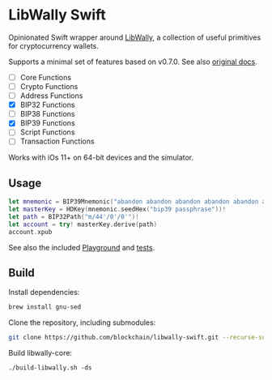 # LibWally Swift

Opinionated Swift wrapper around [LibWally](https://github.com/ElementsProject/libwally-core),
a collection of useful primitives for cryptocurrency wallets.

Supports a minimal set of features based on v0.7.0. See also [original docs](https://wally.readthedocs.io/en/release_0.7.0).

- [ ] Core Functions
- [ ] Crypto Functions
- [ ] Address Functions
- [x] BIP32 Functions
- [ ] BIP38 Functions
- [x] BIP39 Functions
- [ ] Script Functions
- [ ] Transaction Functions

Works with iOs 11+ on 64-bit devices and the simulator.

## Usage

```swift
let mnemonic = BIP39Mnemonic("abandon abandon abandon abandon abandon abandon abandon abandon abandon abandon abandon about")
let masterKey = HDKey(mnemonic.seedHex("bip39 passphrase"))!
let path = BIP32Path("m/44'/0'/0'")!
let account = try! masterKey.derive(path)
account.xpub
```

See also the included [Playground](/DemoPlayground.playground/Contents.swift) and [tests](/LibWallyTests).

## Build

Install dependencies:

```sh
brew install gnu-sed
```

Clone the repository, including submodules:

```sh
git clone https://github.com/blockchain/libwally-swift.git --recurse-submodules
```

Build libwally-core:

```
./build-libwally.sh -ds
```

